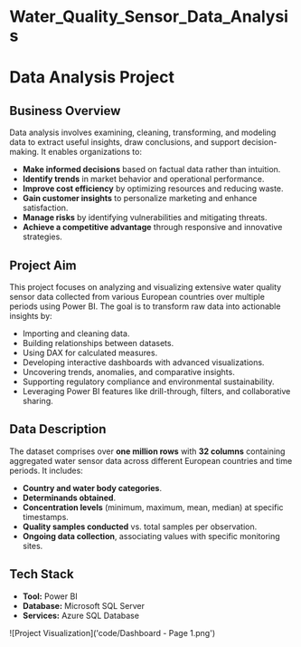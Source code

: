# Water_Quality_Sensor_Data_Analysis
# Data Analysis Project

## Business Overview

Data analysis involves examining, cleaning, transforming, and modeling data to extract useful insights, draw conclusions, and support decision-making. It enables organizations to:

- **Make informed decisions** based on factual data rather than intuition.
- **Identify trends** in market behavior and operational performance.
- **Improve cost efficiency** by optimizing resources and reducing waste.
- **Gain customer insights** to personalize marketing and enhance satisfaction.
- **Manage risks** by identifying vulnerabilities and mitigating threats.
- **Achieve a competitive advantage** through responsive and innovative strategies.

## Project Aim

This project focuses on analyzing and visualizing extensive water quality sensor data collected from various European countries over multiple periods using Power BI. The goal is to transform raw data into actionable insights by:

- Importing and cleaning data.
- Building relationships between datasets.
- Using DAX for calculated measures.
- Developing interactive dashboards with advanced visualizations.
- Uncovering trends, anomalies, and comparative insights.
- Supporting regulatory compliance and environmental sustainability.
- Leveraging Power BI features like drill-through, filters, and collaborative sharing.

## Data Description

The dataset comprises over **one million rows** with **32 columns** containing aggregated water sensor data across different European countries and time periods. It includes:

- **Country and water body categories**.
- **Determinands obtained**.
- **Concentration levels** (minimum, maximum, mean, median) at specific timestamps.
- **Quality samples conducted** vs. total samples per observation.
- **Ongoing data collection**, associating values with specific monitoring sites.

## Tech Stack

- **Tool:** Power BI  
- **Database:** Microsoft SQL Server  
- **Services:** Azure SQL Database  

![Project Visualization]('code/Dashboard - Page 1.png')
